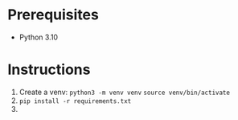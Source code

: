# Prerequisites
- Python 3.10

# Instructions
1. Create a venv:
    `python3 -m venv venv`
    `source venv/bin/activate`
2. `pip install -r requirements.txt`
3. 